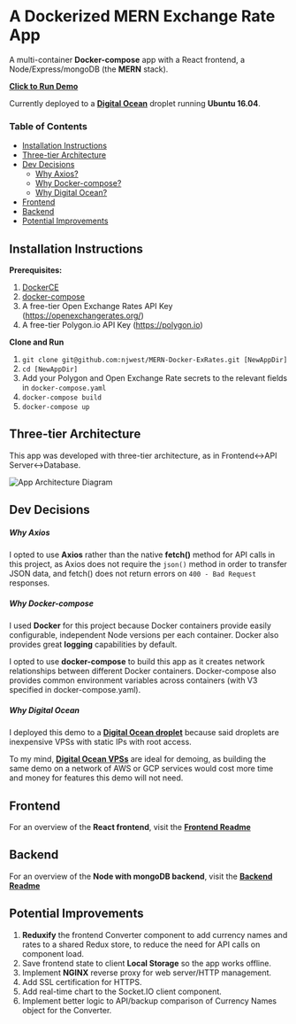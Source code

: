 # A Dockerized MERN Exchange Rate App

A multi-container **Docker-compose** app with a React frontend, a Node/Express/mongoDB (the **MERN** stack).

[**Click to Run Demo**](http://128.199.130.212:5000)

Currently deployed to a [**Digital Ocean**]((https://m.do.co/c/977d7ae68b56)) droplet running **Ubuntu 16.04**.


### Table of Contents

+ [Installation Instructions](#installation-instructions)
+ [Three-tier Architecture](#three-tier-architecture)
+ [Dev Decisions](#dev-decisions)
  + [Why Axios?](#why-axios)
  + [Why Docker-compose?](#why-docker-compose)
  + [Why Digital Ocean?](#why-digital-ocean)
+ [Frontend](#frontend)
+ [Backend](#backend)
+ [Potential Improvements](#potential-improvements)


## Installation Instructions
**Prerequisites:**
1. [DockerCE](https://www.docker.com/community-edition)  
2. [docker-compose](https://docs.docker.com/compose/install/)
3. A free-tier Open Exchange Rates API Key (https://openexchangerates.org/)
4. A free-tier Polygon.io API Key (https://polygon.io)

**Clone and Run**
1. `git clone git@github.com:njwest/MERN-Docker-ExRates.git [NewAppDir]`
2. `cd [NewAppDir]`
3. Add your Polygon and Open Exchange Rate secrets to the relevant fields in `docker-compose.yaml`
3. `docker-compose build`
4. `docker-compose up`


## Three-tier Architecture

This app was developed with three-tier architecture, as in Frontend<->API Server<->Database.

![App Architecture Diagram](https://github.com/njwest/MERN-Docker-ExRates/blob/master/3-tier-diagram.png "App Architecture Diagram")


## Dev Decisions

##### Why Axios

I opted to use **Axios** rather than the native **fetch()** method for API calls in this project, as Axios does not require the `json()` method in order to transfer JSON data, and fetch() does not return errors on `400 - Bad Request` responses.

##### Why Docker-compose

I used **Docker** for this project because Docker containers provide easily configurable, independent Node versions per each container. Docker also provides great **logging** capabilities by default.

I opted to use **docker-compose** to build this app as it creates network relationships between different Docker containers. Docker-compose also provides common environment variables across containers (with V3 specified in docker-compose.yaml).

##### Why Digital Ocean

I deployed this demo to a [**Digital Ocean droplet**](https://m.do.co/c/977d7ae68b56) because said droplets are inexpensive VPSs with static IPs with root access.

To my mind, [**Digital Ocean VPSs**](https://m.do.co/c/977d7ae68b56) are ideal for demoing, as building the same demo on a network of AWS or GCP services would cost more time and money for features this demo will not need.


## Frontend

For an overview of the **React frontend**, visit the [**Frontend Readme**](https://github.com/njwest/MERN-Docker-ExRates/tree/master/frontend#frontend-with-react)


## Backend

For an overview of the **Node with mongoDB backend**, visit the [**Backend Readme**](https://github.com/njwest/MERN-Docker-ExRates/tree/master/backend#backend-with-node-and-mongodb)


## Potential Improvements

1. **Reduxify** the frontend Converter component to add currency names and rates to a shared Redux store, to reduce the need for API calls on component load.
2. Save frontend state to client **Local Storage** so the app works offline.
3. Implement **NGINX** reverse proxy for web server/HTTP management.
4. Add SSL certification for HTTPS.
5. Add real-time chart to the Socket.IO client component.
6. Implement better logic to API/backup comparison of Currency Names object for the Converter.

